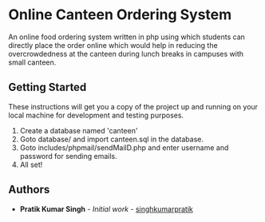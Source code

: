 # Online Canteen Ordering System

An online food ordering system written in php using which students can directly place the order online which would help in reducing the overcrowdedness at the canteen during lunch breaks in campuses with small canteen.

## Getting Started

These instructions will get you a copy of the project up and running on your local machine for development and testing purposes.<br>
1. Create a database named 'canteen' <br>
2. Goto database/ and import canteen.sql in the database.<br>
3. Goto includes/phpmail/sendMailD.php and enter username and password for sending emails.<br>
4. All set!<br>

## Authors

* **Pratik Kumar Singh** - *Initial work* - [singhkumarpratik](https://github.com/singhkumarpratik/)
